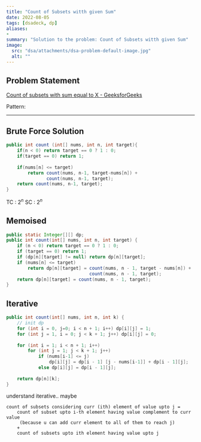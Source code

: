 ```yaml
---
title: "Count of Subsets witth given Sum"
date: 2022-08-05
tags: [dsadeck, dp]
aliases:
- 
summary: "Solution to the problem: Count of Subsets witth given Sum"
image:
  src: "dsa/attachments/dsa-problem-default-image.jpg"
  alt: ""
---
```



## Problem Statement
[Count of subsets with sum equal to X - GeeksforGeeks](https://www.geeksforgeeks.org/count-of-subsets-with-sum-equal-to-x/)

Pattern: 

---

## Brute Force Solution
``` java
public int count (int[] nums, int n, int target){
	if(n < 0) return target == 0 ? 1 : 0;
	if(target == 0) return 1;
	
	if(nums[n] <= target)
		return count(nums, n-1, target-nums[n]) +
			   count(nums, n-1, target);
	return count(nums, n-1, target);
}
```
TC : $2^n$
SC : $2^n$

## Memoised
``` java
public static Integer[][] dp;
public int count(int[] nums, int n, int target) {
	if (n < 0) return target == 0 ? 1 : 0;
	if (target == 0) return 1;
	if (dp[n][target] != null) return dp[n][target];
	if (nums[n] <= target)
		return dp[n][target] = count(nums, n - 1, target - nums[n]) +
							   count(nums, n - 1, target);
	return dp[n][target] = count(nums, n - 1, target);
}
```

## Iterative
``` java
public int count(int[] nums, int n, int k) {
	// init dp
	for (int i = 0, j=0; i < n + 1; i++) dp[i][j] = 1;
	for (int j = 1, i = 0; j < k + 1; j++) dp[i][j] = 0;
	
	for (int i = 1; i < n + 1; i++) 
		for (int j = 1; j < k + 1; j++) 
			if (nums[i-1] <= j) 
				dp[i][j] = dp[i - 1] [j - nums[i-1]] + dp[i - 1][j];
			else dp[i][j] = dp[i - 1][j];
		
	return dp[n][k];
}
```

understand iterative.. maybe
```
count of subsets considering curr (ith) element of value upto j = 
	count of subset upto i-th element having value complement to curr value
	 (because u can add curr element to all of them to reach j) 
	+
	count of subsets upto ith element having value upto j
```
